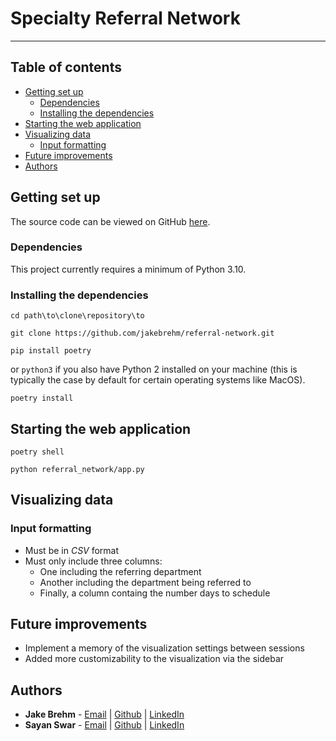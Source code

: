 # Specialty Referral Network

---

## Table of contents

<!-- * [Main features](#main-features) -->
* [Getting set up](#getting-set-up)
    * [Dependencies](#dependencies)
    * [Installing the dependencies](#installing-the-dependencies)
* [Starting the web application](#starting-the-web-application)
* [Visualizing data](#visualizing-data)
    * [Input formatting](#input-formatting)
* [Future improvements](#future-improvements)
* [Authors](#authors)

<!-- ## Main features

Here are just a few things that this project can do:
* Read message data from various sources, including your local iMessages database, a [Tansee](https://www.tansee.com) text file, or some randomly generated dummy text
* Perform text analysis on your messages so you can see things like the average number of texts received per day or the most number of messages that were sent in a row
* Analyze which emojis or reactions (if you're using iMessage) were most frequently used, among other thing
* Perform sentiment analysis on your messages to see the polarity of your conversations
* Calculate statistics about the attachments you exchanged (if you're using iMessage)
* Generate tailored visualizations such as word clouds or a radial heatmap that plots hour of the day against day of the week -->

## Getting set up

The source code can be viewed on GitHub [here](https://github.com/jakebrehm/referral-network).

### Dependencies

This project currently requires a minimum of Python 3.10.

<!-- This project currently requires a minimum of Python 3.10 and depends on the following packages:

| Package                                                | Description                           |
| ------------------------------------------------------ | ------------------------------------- |
| [pandas](https://github.com/pandas-dev/pandas)         | For easy manipulation of message data | -->

<!-- plotly, flask -->

### Installing the dependencies

```
cd path\to\clone\repository\to
```

```
git clone https://github.com/jakebrehm/referral-network.git
```

```
pip install poetry
```
or `python3` if you also have Python 2 installed on your machine (this is typically the case by default for certain operating systems like MacOS).

```
poetry install
```

## Starting the web application

```
poetry shell
```

```
python referral_network/app.py
```

## Visualizing data

### Input formatting

- Must be in *CSV* format
- Must only include three columns:
    - One including the referring department
    - Another including the department being referred to
    - Finally, a column containg the number days to schedule

## Future improvements

- Implement a memory of the visualization settings between sessions
- Added more customizability to the visualization via the sidebar

## Authors

- **Jake Brehm** - [Email](mailto:mail@jakebrehm.com) | [Github](http://github.com/jakebrehm) | [LinkedIn](http://linkedin.com/in/jacobbrehm)
- **Sayan Swar** - [Email](mailto:sayankrswar@hotmail.com) | [Github](http://github.com/skswar) | [LinkedIn](http://linkedin.com/in/sayankrswar)